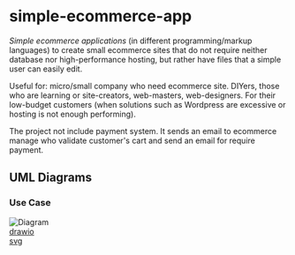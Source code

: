 # simple-ecommerce-app
*Simple ecommerce applications* (in different programming/markup languages) to create small ecommerce sites that do not require neither database nor high-performance hosting, but rather have files that a simple user can easily edit.  
  
Useful for: micro/small company who need ecommerce site. DIYers, those who are learning or site-creators, web-masters, web-designers. For their low-budget customers (when solutions such as Wordpress are excessive or hosting is not enough performing).  

The project not include payment system. It sends an email to ecommerce manage who validate customer's cart and send an email for require payment.  

## UML Diagrams  

### Use Case
![Diagram](https://github.com/Magicianred/eimple-ecommerce-app/blob/master/Project/Diagrams/UseCaseDiagram.svg)  
[drawio](https://github.com/Magicianred/eimple-ecommerce-app/blob/master/Project/Diagrams/UseCaseDiagram.drawio)  
[svg](https://github.com/Magicianred/eimple-ecommerce-app/blob/master/Project/Diagrams/UseCaseDiagram.svg)  

